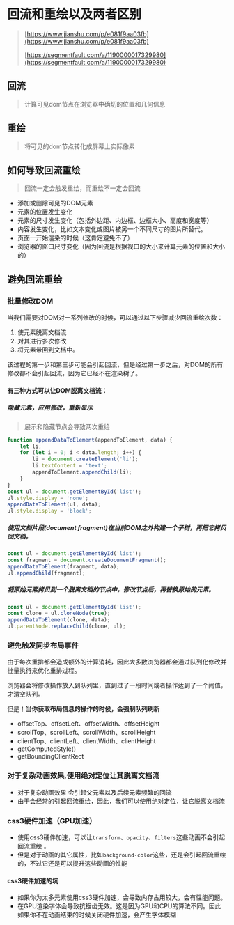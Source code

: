 # 回流和重绘以及两者区别

> [https://www.jianshu.com/p/e081f9aa03fb](https://www.jianshu.com/p/e081f9aa03fb)
>
> [https://segmentfault.com/a/1190000017329980](https://segmentfault.com/a/1190000017329980)



## 回流

> 计算可见dom节点在浏览器中确切的位置和几何信息

## 重绘

> 将可见的dom节点转化成屏幕上实际像素

## 如何导致回流重绘

> 回流一定会触发重绘，而重绘不一定会回流

- 添加或删除可见的DOM元素
- 元素的位置发生变化
- 元素的尺寸发生变化（包括外边距、内边框、边框大小、高度和宽度等）
- 内容发生变化，比如文本变化或图片被另一个不同尺寸的图片所替代。
- 页面一开始渲染的时候（这肯定避免不了）
- 浏览器的窗口尺寸变化（因为回流是根据视口的大小来计算元素的位置和大小的）

## 避免回流重绘

### 批量修改DOM

当我们需要对DOM对一系列修改的时候，可以通过以下步骤减少回流重绘次数：

1. 使元素脱离文档流
2. 对其进行多次修改
3. 将元素带回到文档中。

该过程的第一步和第三步可能会引起回流，但是经过第一步之后，对DOM的所有修改都不会引起回流，因为它已经不在渲染树了。

#### 有三种方式可以让DOM脱离文档流：

##### 隐藏元素，应用修改，重新显示

> 展示和隐藏节点会导致两次重绘

```js
function appendDataToElement(appendToElement, data) {
    let li;
    for (let i = 0; i < data.length; i++) {
        li = document.createElement('li');
        li.textContent = 'text';
        appendToElement.appendChild(li);
    }
}
const ul = document.getElementById('list');
ul.style.display = 'none';
appendDataToElement(ul, data);
ul.style.display = 'block';
```

##### 使用文档片段(document fragment)在当前DOM之外构建一个子树，再把它拷贝回文档。

```js
const ul = document.getElementById('list');
const fragment = document.createDocumentFragment();
appendDataToElement(fragment, data);
ul.appendChild(fragment);
```

##### 将原始元素拷贝到一个脱离文档的节点中，修改节点后，再替换原始的元素。

```js
const ul = document.getElementById('list');
const clone = ul.cloneNode(true);
appendDataToElement(clone, data);
ul.parentNode.replaceChild(clone, ul);
```

### 避免触发同步布局事件

由于每次重排都会造成额外的计算消耗，因此大多数浏览器都会通过队列化修改并批量执行来优化重排过程。

浏览器会将修改操作放入到队列里，直到过了一段时间或者操作达到了一个阈值，才清空队列。

但是！**当你获取布局信息的操作的时候，会强制队列刷新**

- offsetTop、offsetLeft、offsetWidth、offsetHeight
- scrollTop、scrollLeft、scrollWidth、scrollHeight
- clientTop、clientLeft、clientWidth、clientHeight
- getComputedStyle()
- getBoundingClientRect

### 对于复杂动画效果,使用绝对定位让其脱离文档流

+ 对于复杂动画效果 会引起父元素以及后续元素频繁的回流 
+ 由于会经常的引起回流重绘，因此，我们可以使用绝对定位，让它脱离文档流

### css3硬件加速（GPU加速）

+ 使用css3硬件加速，可以让`transform`、`opacity`、`filters`这些动画不会引起回流重绘 。
+ 但是对于动画的其它属性，比如`background-color`这些，还是会引起回流重绘的，不过它还是可以提升这些动画的性能

#### css3硬件加速的坑

- 如果你为太多元素使用css3硬件加速，会导致内存占用较大，会有性能问题。
- 在GPU渲染字体会导致抗锯齿无效。这是因为GPU和CPU的算法不同。因此如果你不在动画结束的时候关闭硬件加速，会产生字体模糊